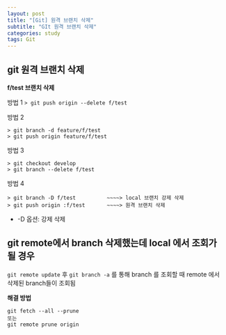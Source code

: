 ```yaml
---
layout: post
title: "[Git] 원격 브랜치 삭제"
subtitle: "GIt 원격 브랜치 삭제"
categories: study
tags: Git
---
```

**git 원격 브랜치 삭제**
---

 **f/test  브랜치 삭제**

방법 1 
`> git push origin --delete f/test`

방법 2 
```
> git branch -d feature/f/test 
> git push origin feature/f/test
```
방법 3 
```
> git checkout develop 
> git branch --delete f/test
```
방법 4
```
> git branch -D f/test          ~~~~> local 브랜치 강제 삭제
> git push origin :f/test       ~~~~> 원격 브랜치 삭제
```
- -D 옵션:  강제 삭제


## git remote에서 branch 삭제했는데 local 에서 조회가 될 경우

`git remote update` 후 `git branch -a` 를 통해 branch 를 조회할 때 remote 에서 삭제된 branch들이 조회됨

**해결 방법**
```
git fetch --all --prune
또는
git remote prune origin
```
